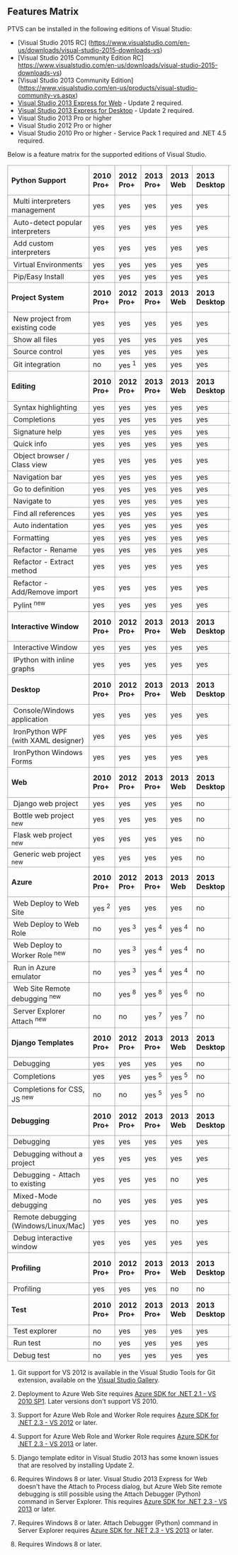 Features Matrix
---------------

PTVS can be installed in the following editions of Visual Studio:
* [Visual Studio 2015 RC] (https://www.visualstudio.com/en-us/downloads/visual-studio-2015-downloads-vs)
* [Visual Studio 2015 Community Edition RC] https://www.visualstudio.com/en-us/downloads/visual-studio-2015-downloads-vs)
* [Visual Studio 2013 Community Edition] (https://www.visualstudio.com/en-us/products/visual-studio-community-vs.aspx)
* [Visual Studio 2013 Express for Web](http://www.microsoft.com/en-us/download/details.aspx?id=40747) - Update 2 required.
* [Visual Studio 2013 Express for Desktop](http://www.microsoft.com/en-us/download/details.aspx?id=40787) - Update 2 required.
* Visual Studio 2013 Pro or higher
* Visual Studio 2012 Pro or higher
* Visual Studio 2010 Pro or higher - Service Pack 1 required and .NET 4.5 required.

Below is a feature matrix for the supported editions of Visual Studio.

<table style="border-spacing:0; border-collapse:collapse">
<tbody>
<tr>
<td style="padding:0.2em 0.5em; border:1px solid #a0a0a0"><strong>Python Support</strong></td>
<td style="padding:0.2em 0.5em; border:1px solid #a0a0a0"><strong>2010 Pro&#43;</strong></td>
<td style="padding:0.2em 0.5em; border:1px solid #a0a0a0"><strong>2012 Pro&#43;</strong></td>
<td style="padding:0.2em 0.5em; border:1px solid #a0a0a0"><strong>2013 Pro&#43;</strong></td>
<td style="padding:0.2em 0.5em; border:1px solid #a0a0a0"><strong>2013 Web</strong></td>
<td style="padding:0.2em 0.5em; border:1px solid #a0a0a0"><strong>2013 Desktop</strong></td>
<td style="padding:0.2em 0.5em; border:1px solid #a0a0a0"><strong>2013 Community</strong></td>
<td style="padding:0.2em 0.5em; border:1px solid #a0a0a0"><strong>2015 Community RC</strong></td>
</tr>
<tr>
<td style="padding:0.2em 0.5em; border:1px solid #a0a0a0">&nbsp;Multi interpreters management</td>
<td style="padding:0.2em 0.5em; border:1px solid #a0a0a0">yes</td>
<td style="padding:0.2em 0.5em; border:1px solid #a0a0a0">yes</td>
<td style="padding:0.2em 0.5em; border:1px solid #a0a0a0">yes</td>
<td style="padding:0.2em 0.5em; border:1px solid #a0a0a0">yes</td>
<td style="padding:0.2em 0.5em; border:1px solid #a0a0a0">yes</td>
<td style="padding:0.2em 0.5em; border:1px solid #a0a0a0">yes</td>
<td style="padding:0.2em 0.5em; border:1px solid #a0a0a0">yes</td>
</tr>
<tr>
<td style="padding:0.2em 0.5em; border:1px solid #a0a0a0">&nbsp;Auto-detect popular interpreters</td>
<td style="padding:0.2em 0.5em; border:1px solid #a0a0a0">yes</td>
<td style="padding:0.2em 0.5em; border:1px solid #a0a0a0">yes</td>
<td style="padding:0.2em 0.5em; border:1px solid #a0a0a0">yes</td>
<td style="padding:0.2em 0.5em; border:1px solid #a0a0a0">yes</td>
<td style="padding:0.2em 0.5em; border:1px solid #a0a0a0">yes</td>
<td style="padding:0.2em 0.5em; border:1px solid #a0a0a0">yes</td>
<td style="padding:0.2em 0.5em; border:1px solid #a0a0a0">yes</td>
</tr>
<tr>
<td style="padding:0.2em 0.5em; border:1px solid #a0a0a0">&nbsp;Add custom interpreters</td>
<td style="padding:0.2em 0.5em; border:1px solid #a0a0a0">yes</td>
<td style="padding:0.2em 0.5em; border:1px solid #a0a0a0">yes</td>
<td style="padding:0.2em 0.5em; border:1px solid #a0a0a0">yes</td>
<td style="padding:0.2em 0.5em; border:1px solid #a0a0a0">yes</td>
<td style="padding:0.2em 0.5em; border:1px solid #a0a0a0">yes</td>
<td style="padding:0.2em 0.5em; border:1px solid #a0a0a0">yes</td>
<td style="padding:0.2em 0.5em; border:1px solid #a0a0a0">yes</td>
</tr>
<tr>
<td style="padding:0.2em 0.5em; border:1px solid #a0a0a0">&nbsp;Virtual Environments</td>
<td style="padding:0.2em 0.5em; border:1px solid #a0a0a0">yes</td>
<td style="padding:0.2em 0.5em; border:1px solid #a0a0a0">yes</td>
<td style="padding:0.2em 0.5em; border:1px solid #a0a0a0">yes</td>
<td style="padding:0.2em 0.5em; border:1px solid #a0a0a0">yes</td>
<td style="padding:0.2em 0.5em; border:1px solid #a0a0a0">yes</td>
<td style="padding:0.2em 0.5em; border:1px solid #a0a0a0">yes</td>
<td style="padding:0.2em 0.5em; border:1px solid #a0a0a0">yes</td>
</tr>
<tr>
<td style="padding:0.2em 0.5em; border:1px solid #a0a0a0">&nbsp;Pip/Easy Install</td>
<td style="padding:0.2em 0.5em; border:1px solid #a0a0a0">yes</td>
<td style="padding:0.2em 0.5em; border:1px solid #a0a0a0">yes</td>
<td style="padding:0.2em 0.5em; border:1px solid #a0a0a0">yes</td>
<td style="padding:0.2em 0.5em; border:1px solid #a0a0a0">yes</td>
<td style="padding:0.2em 0.5em; border:1px solid #a0a0a0">yes</td>
<td style="padding:0.2em 0.5em; border:1px solid #a0a0a0">yes</td>
<td style="padding:0.2em 0.5em; border:1px solid #a0a0a0">yes</td>
</tr>
<tr>
<td style="padding:0.2em 0.5em; border:1px solid #a0a0a0"><strong>Project System</strong></td>
<td style="padding:0.2em 0.5em; border:1px solid #a0a0a0"><strong>2010 Pro&#43;</strong></td>
<td style="padding:0.2em 0.5em; border:1px solid #a0a0a0"><strong>2012 Pro&#43;</strong></td>
<td style="padding:0.2em 0.5em; border:1px solid #a0a0a0"><strong>2013 Pro&#43;</strong></td>
<td style="padding:0.2em 0.5em; border:1px solid #a0a0a0"><strong>2013 Web</strong></td>
<td style="padding:0.2em 0.5em; border:1px solid #a0a0a0"><strong>2013 Desktop</strong></td>
<td style="padding:0.2em 0.5em; border:1px solid #a0a0a0"><strong>2013 Community</strong></td>
<td style="padding:0.2em 0.5em; border:1px solid #a0a0a0"><strong>2015 Community RC</strong></td>
</tr>
<tr>
<td style="padding:0.2em 0.5em; border:1px solid #a0a0a0">&nbsp;New project from existing code</td>
<td style="padding:0.2em 0.5em; border:1px solid #a0a0a0">yes</td>
<td style="padding:0.2em 0.5em; border:1px solid #a0a0a0">yes</td>
<td style="padding:0.2em 0.5em; border:1px solid #a0a0a0">yes</td>
<td style="padding:0.2em 0.5em; border:1px solid #a0a0a0">yes</td>
<td style="padding:0.2em 0.5em; border:1px solid #a0a0a0">yes</td>
<td style="padding:0.2em 0.5em; border:1px solid #a0a0a0">yes</td>
<td style="padding:0.2em 0.5em; border:1px solid #a0a0a0">yes</td>
</tr>
<tr>
<td style="padding:0.2em 0.5em; border:1px solid #a0a0a0">&nbsp;Show all files</td>
<td style="padding:0.2em 0.5em; border:1px solid #a0a0a0">yes</td>
<td style="padding:0.2em 0.5em; border:1px solid #a0a0a0">yes</td>
<td style="padding:0.2em 0.5em; border:1px solid #a0a0a0">yes</td>
<td style="padding:0.2em 0.5em; border:1px solid #a0a0a0">yes</td>
<td style="padding:0.2em 0.5em; border:1px solid #a0a0a0">yes</td>
<td style="padding:0.2em 0.5em; border:1px solid #a0a0a0">yes</td>
<td style="padding:0.2em 0.5em; border:1px solid #a0a0a0">yes</td>
</tr>
<tr>
<td style="padding:0.2em 0.5em; border:1px solid #a0a0a0">&nbsp;Source control</td>
<td style="padding:0.2em 0.5em; border:1px solid #a0a0a0">yes</td>
<td style="padding:0.2em 0.5em; border:1px solid #a0a0a0">yes</td>
<td style="padding:0.2em 0.5em; border:1px solid #a0a0a0">yes</td>
<td style="padding:0.2em 0.5em; border:1px solid #a0a0a0">yes</td>
<td style="padding:0.2em 0.5em; border:1px solid #a0a0a0">yes</td>
<td style="padding:0.2em 0.5em; border:1px solid #a0a0a0">yes</td>
<td style="padding:0.2em 0.5em; border:1px solid #a0a0a0">yes</td>
</tr>
<tr>
<td style="padding:0.2em 0.5em; border:1px solid #a0a0a0">&nbsp;Git integration</td>
<td style="padding:0.2em 0.5em; border:1px solid #a0a0a0">no</td>
<td style="padding:0.2em 0.5em; border:1px solid #a0a0a0">yes <sup>1</sup></td>
<td style="padding:0.2em 0.5em; border:1px solid #a0a0a0">yes</td>
<td style="padding:0.2em 0.5em; border:1px solid #a0a0a0">yes</td>
<td style="padding:0.2em 0.5em; border:1px solid #a0a0a0">yes</td>
<td style="padding:0.2em 0.5em; border:1px solid #a0a0a0">yes</td>
<td style="padding:0.2em 0.5em; border:1px solid #a0a0a0">yes</td>
</tr>
<tr>
<td style="padding:0.2em 0.5em; border:1px solid #a0a0a0"><strong>Editing</strong></td>
<td style="padding:0.2em 0.5em; border:1px solid #a0a0a0"><strong>2010 Pro&#43;</strong></td>
<td style="padding:0.2em 0.5em; border:1px solid #a0a0a0"><strong>2012 Pro&#43;</strong></td>
<td style="padding:0.2em 0.5em; border:1px solid #a0a0a0"><strong>2013 Pro&#43;</strong></td>
<td style="padding:0.2em 0.5em; border:1px solid #a0a0a0"><strong>2013 Web</strong></td>
<td style="padding:0.2em 0.5em; border:1px solid #a0a0a0"><strong>2013 Desktop</strong></td>
<td style="padding:0.2em 0.5em; border:1px solid #a0a0a0"><strong>2013 Community</strong></td>
<td style="padding:0.2em 0.5em; border:1px solid #a0a0a0"><strong>2015 Community RC</strong></td>
</tr>
<tr>
<td style="padding:0.2em 0.5em; border:1px solid #a0a0a0">&nbsp;Syntax highlighting</td>
<td style="padding:0.2em 0.5em; border:1px solid #a0a0a0">yes</td>
<td style="padding:0.2em 0.5em; border:1px solid #a0a0a0">yes</td>
<td style="padding:0.2em 0.5em; border:1px solid #a0a0a0">yes</td>
<td style="padding:0.2em 0.5em; border:1px solid #a0a0a0">yes</td>
<td style="padding:0.2em 0.5em; border:1px solid #a0a0a0">yes</td>
<td style="padding:0.2em 0.5em; border:1px solid #a0a0a0">yes</td>
<td style="padding:0.2em 0.5em; border:1px solid #a0a0a0">yes</td>
</tr>
<tr>
<td style="padding:0.2em 0.5em; border:1px solid #a0a0a0">&nbsp;Completions</td>
<td style="padding:0.2em 0.5em; border:1px solid #a0a0a0">yes</td>
<td style="padding:0.2em 0.5em; border:1px solid #a0a0a0">yes</td>
<td style="padding:0.2em 0.5em; border:1px solid #a0a0a0">yes</td>
<td style="padding:0.2em 0.5em; border:1px solid #a0a0a0">yes</td>
<td style="padding:0.2em 0.5em; border:1px solid #a0a0a0">yes</td>
<td style="padding:0.2em 0.5em; border:1px solid #a0a0a0">yes</td>
<td style="padding:0.2em 0.5em; border:1px solid #a0a0a0">yes</td>
</tr>
<tr>
<td style="padding:0.2em 0.5em; border:1px solid #a0a0a0">&nbsp;Signature help</td>
<td style="padding:0.2em 0.5em; border:1px solid #a0a0a0">yes</td>
<td style="padding:0.2em 0.5em; border:1px solid #a0a0a0">yes</td>
<td style="padding:0.2em 0.5em; border:1px solid #a0a0a0">yes</td>
<td style="padding:0.2em 0.5em; border:1px solid #a0a0a0">yes</td>
<td style="padding:0.2em 0.5em; border:1px solid #a0a0a0">yes</td>
<td style="padding:0.2em 0.5em; border:1px solid #a0a0a0">yes</td>
<td style="padding:0.2em 0.5em; border:1px solid #a0a0a0">yes</td>
</tr>
<tr>
<td style="padding:0.2em 0.5em; border:1px solid #a0a0a0">&nbsp;Quick info</td>
<td style="padding:0.2em 0.5em; border:1px solid #a0a0a0">yes</td>
<td style="padding:0.2em 0.5em; border:1px solid #a0a0a0">yes</td>
<td style="padding:0.2em 0.5em; border:1px solid #a0a0a0">yes</td>
<td style="padding:0.2em 0.5em; border:1px solid #a0a0a0">yes</td>
<td style="padding:0.2em 0.5em; border:1px solid #a0a0a0">yes</td>
<td style="padding:0.2em 0.5em; border:1px solid #a0a0a0">yes</td>
<td style="padding:0.2em 0.5em; border:1px solid #a0a0a0">yes</td>
</tr>
<tr>
<td style="padding:0.2em 0.5em; border:1px solid #a0a0a0">&nbsp;Object browser / Class view</td>
<td style="padding:0.2em 0.5em; border:1px solid #a0a0a0">yes</td>
<td style="padding:0.2em 0.5em; border:1px solid #a0a0a0">yes</td>
<td style="padding:0.2em 0.5em; border:1px solid #a0a0a0">yes</td>
<td style="padding:0.2em 0.5em; border:1px solid #a0a0a0">yes</td>
<td style="padding:0.2em 0.5em; border:1px solid #a0a0a0">yes</td>
<td style="padding:0.2em 0.5em; border:1px solid #a0a0a0">yes</td>
<td style="padding:0.2em 0.5em; border:1px solid #a0a0a0">yes</td>
</tr>
<tr>
<td style="padding:0.2em 0.5em; border:1px solid #a0a0a0">&nbsp;Navigation bar</td>
<td style="padding:0.2em 0.5em; border:1px solid #a0a0a0">yes</td>
<td style="padding:0.2em 0.5em; border:1px solid #a0a0a0">yes</td>
<td style="padding:0.2em 0.5em; border:1px solid #a0a0a0">yes</td>
<td style="padding:0.2em 0.5em; border:1px solid #a0a0a0">yes</td>
<td style="padding:0.2em 0.5em; border:1px solid #a0a0a0">yes</td>
<td style="padding:0.2em 0.5em; border:1px solid #a0a0a0">yes</td>
<td style="padding:0.2em 0.5em; border:1px solid #a0a0a0">yes</td>
</tr>
<tr>
<td style="padding:0.2em 0.5em; border:1px solid #a0a0a0">&nbsp;Go to definition</td>
<td style="padding:0.2em 0.5em; border:1px solid #a0a0a0">yes</td>
<td style="padding:0.2em 0.5em; border:1px solid #a0a0a0">yes</td>
<td style="padding:0.2em 0.5em; border:1px solid #a0a0a0">yes</td>
<td style="padding:0.2em 0.5em; border:1px solid #a0a0a0">yes</td>
<td style="padding:0.2em 0.5em; border:1px solid #a0a0a0">yes</td>
<td style="padding:0.2em 0.5em; border:1px solid #a0a0a0">yes</td>
<td style="padding:0.2em 0.5em; border:1px solid #a0a0a0">yes</td>
</tr>
<tr>
<td style="padding:0.2em 0.5em; border:1px solid #a0a0a0">&nbsp;Navigate to</td>
<td style="padding:0.2em 0.5em; border:1px solid #a0a0a0">yes</td>
<td style="padding:0.2em 0.5em; border:1px solid #a0a0a0">yes</td>
<td style="padding:0.2em 0.5em; border:1px solid #a0a0a0">yes</td>
<td style="padding:0.2em 0.5em; border:1px solid #a0a0a0">yes</td>
<td style="padding:0.2em 0.5em; border:1px solid #a0a0a0">yes</td>
<td style="padding:0.2em 0.5em; border:1px solid #a0a0a0">yes</td>
<td style="padding:0.2em 0.5em; border:1px solid #a0a0a0">yes</td>
</tr>
<tr>
<td style="padding:0.2em 0.5em; border:1px solid #a0a0a0">&nbsp;Find all references</td>
<td style="padding:0.2em 0.5em; border:1px solid #a0a0a0">yes</td>
<td style="padding:0.2em 0.5em; border:1px solid #a0a0a0">yes</td>
<td style="padding:0.2em 0.5em; border:1px solid #a0a0a0">yes</td>
<td style="padding:0.2em 0.5em; border:1px solid #a0a0a0">yes</td>
<td style="padding:0.2em 0.5em; border:1px solid #a0a0a0">yes</td>
<td style="padding:0.2em 0.5em; border:1px solid #a0a0a0">yes</td>
<td style="padding:0.2em 0.5em; border:1px solid #a0a0a0">yes</td>
</tr>
<tr>
<td style="padding:0.2em 0.5em; border:1px solid #a0a0a0">&nbsp;Auto indentation</td>
<td style="padding:0.2em 0.5em; border:1px solid #a0a0a0">yes</td>
<td style="padding:0.2em 0.5em; border:1px solid #a0a0a0">yes</td>
<td style="padding:0.2em 0.5em; border:1px solid #a0a0a0">yes</td>
<td style="padding:0.2em 0.5em; border:1px solid #a0a0a0">yes</td>
<td style="padding:0.2em 0.5em; border:1px solid #a0a0a0">yes</td>
<td style="padding:0.2em 0.5em; border:1px solid #a0a0a0">yes</td>
<td style="padding:0.2em 0.5em; border:1px solid #a0a0a0">yes</td>
</tr>
<tr>
<td style="padding:0.2em 0.5em; border:1px solid #a0a0a0">&nbsp;Formatting</td>
<td style="padding:0.2em 0.5em; border:1px solid #a0a0a0">yes</td>
<td style="padding:0.2em 0.5em; border:1px solid #a0a0a0">yes</td>
<td style="padding:0.2em 0.5em; border:1px solid #a0a0a0">yes</td>
<td style="padding:0.2em 0.5em; border:1px solid #a0a0a0">yes</td>
<td style="padding:0.2em 0.5em; border:1px solid #a0a0a0">yes</td>
<td style="padding:0.2em 0.5em; border:1px solid #a0a0a0">yes</td>
<td style="padding:0.2em 0.5em; border:1px solid #a0a0a0">yes</td>
</tr>
<tr>
<td style="padding:0.2em 0.5em; border:1px solid #a0a0a0">&nbsp;Refactor - Rename</td>
<td style="padding:0.2em 0.5em; border:1px solid #a0a0a0">yes</td>
<td style="padding:0.2em 0.5em; border:1px solid #a0a0a0">yes</td>
<td style="padding:0.2em 0.5em; border:1px solid #a0a0a0">yes</td>
<td style="padding:0.2em 0.5em; border:1px solid #a0a0a0">yes</td>
<td style="padding:0.2em 0.5em; border:1px solid #a0a0a0">yes</td>
<td style="padding:0.2em 0.5em; border:1px solid #a0a0a0">yes</td>
<td style="padding:0.2em 0.5em; border:1px solid #a0a0a0">yes</td>
</tr>
<tr>
<td style="padding:0.2em 0.5em; border:1px solid #a0a0a0">&nbsp;Refactor - Extract method</td>
<td style="padding:0.2em 0.5em; border:1px solid #a0a0a0">yes</td>
<td style="padding:0.2em 0.5em; border:1px solid #a0a0a0">yes</td>
<td style="padding:0.2em 0.5em; border:1px solid #a0a0a0">yes</td>
<td style="padding:0.2em 0.5em; border:1px solid #a0a0a0">yes</td>
<td style="padding:0.2em 0.5em; border:1px solid #a0a0a0">yes</td>
<td style="padding:0.2em 0.5em; border:1px solid #a0a0a0">yes</td>
<td style="padding:0.2em 0.5em; border:1px solid #a0a0a0">yes</td>
</tr>
<tr>
<td style="padding:0.2em 0.5em; border:1px solid #a0a0a0">&nbsp;Refactor - Add/Remove import</td>
<td style="padding:0.2em 0.5em; border:1px solid #a0a0a0">yes</td>
<td style="padding:0.2em 0.5em; border:1px solid #a0a0a0">yes</td>
<td style="padding:0.2em 0.5em; border:1px solid #a0a0a0">yes</td>
<td style="padding:0.2em 0.5em; border:1px solid #a0a0a0">yes</td>
<td style="padding:0.2em 0.5em; border:1px solid #a0a0a0">yes</td>
<td style="padding:0.2em 0.5em; border:1px solid #a0a0a0">yes</td>
<td style="padding:0.2em 0.5em; border:1px solid #a0a0a0">yes</td>
</tr>
<tr>
<td style="padding:0.2em 0.5em; border:1px solid #a0a0a0">&nbsp;Pylint <sup>new</sup></td>
<td style="padding:0.2em 0.5em; border:1px solid #a0a0a0">yes</td>
<td style="padding:0.2em 0.5em; border:1px solid #a0a0a0">yes</td>
<td style="padding:0.2em 0.5em; border:1px solid #a0a0a0">yes</td>
<td style="padding:0.2em 0.5em; border:1px solid #a0a0a0">yes</td>
<td style="padding:0.2em 0.5em; border:1px solid #a0a0a0">yes</td>
<td style="padding:0.2em 0.5em; border:1px solid #a0a0a0">yes</td>
<td style="padding:0.2em 0.5em; border:1px solid #a0a0a0">yes</td>
</tr>
<tr>
<td style="padding:0.2em 0.5em; border:1px solid #a0a0a0"><strong>Interactive Window</strong></td>
<td style="padding:0.2em 0.5em; border:1px solid #a0a0a0"><strong>2010 Pro&#43;</strong></td>
<td style="padding:0.2em 0.5em; border:1px solid #a0a0a0"><strong>2012 Pro&#43;</strong></td>
<td style="padding:0.2em 0.5em; border:1px solid #a0a0a0"><strong>2013 Pro&#43;</strong></td>
<td style="padding:0.2em 0.5em; border:1px solid #a0a0a0"><strong>2013 Web</strong></td>
<td style="padding:0.2em 0.5em; border:1px solid #a0a0a0"><strong>2013 Desktop</strong></td>
<td style="padding:0.2em 0.5em; border:1px solid #a0a0a0"><strong>2013 Community</strong></td>
<td style="padding:0.2em 0.5em; border:1px solid #a0a0a0"><strong>2015 Community RC</strong></td>
</tr>
<tr>
<td style="padding:0.2em 0.5em; border:1px solid #a0a0a0">&nbsp;Interactive Window</td>
<td style="padding:0.2em 0.5em; border:1px solid #a0a0a0">yes</td>
<td style="padding:0.2em 0.5em; border:1px solid #a0a0a0">yes</td>
<td style="padding:0.2em 0.5em; border:1px solid #a0a0a0">yes</td>
<td style="padding:0.2em 0.5em; border:1px solid #a0a0a0">yes</td>
<td style="padding:0.2em 0.5em; border:1px solid #a0a0a0">yes</td>
<td style="padding:0.2em 0.5em; border:1px solid #a0a0a0">yes</td>
<td style="padding:0.2em 0.5em; border:1px solid #a0a0a0">yes</td>
</tr>
<tr>
<td style="padding:0.2em 0.5em; border:1px solid #a0a0a0">&nbsp;IPython with inline graphs</td>
<td style="padding:0.2em 0.5em; border:1px solid #a0a0a0">yes</td>
<td style="padding:0.2em 0.5em; border:1px solid #a0a0a0">yes</td>
<td style="padding:0.2em 0.5em; border:1px solid #a0a0a0">yes</td>
<td style="padding:0.2em 0.5em; border:1px solid #a0a0a0">yes</td>
<td style="padding:0.2em 0.5em; border:1px solid #a0a0a0">yes</td>
<td style="padding:0.2em 0.5em; border:1px solid #a0a0a0">yes</td>
<td style="padding:0.2em 0.5em; border:1px solid #a0a0a0">yes</td>
</tr>
<tr>
<td style="padding:0.2em 0.5em; border:1px solid #a0a0a0"><strong>Desktop</strong></td>
<td style="padding:0.2em 0.5em; border:1px solid #a0a0a0"><strong>2010 Pro&#43;</strong></td>
<td style="padding:0.2em 0.5em; border:1px solid #a0a0a0"><strong>2012 Pro&#43;</strong></td>
<td style="padding:0.2em 0.5em; border:1px solid #a0a0a0"><strong>2013 Pro&#43;</strong></td>
<td style="padding:0.2em 0.5em; border:1px solid #a0a0a0"><strong>2013 Web</strong></td>
<td style="padding:0.2em 0.5em; border:1px solid #a0a0a0"><strong>2013 Desktop</strong></td>
<td style="padding:0.2em 0.5em; border:1px solid #a0a0a0"><strong>2013 Community</strong></td>
<td style="padding:0.2em 0.5em; border:1px solid #a0a0a0"><strong>2015 Community RC</strong></td>
</tr>
<tr>
<td style="padding:0.2em 0.5em; border:1px solid #a0a0a0">&nbsp;Console/Windows application</td>
<td style="padding:0.2em 0.5em; border:1px solid #a0a0a0">yes</td>
<td style="padding:0.2em 0.5em; border:1px solid #a0a0a0">yes</td>
<td style="padding:0.2em 0.5em; border:1px solid #a0a0a0">yes</td>
<td style="padding:0.2em 0.5em; border:1px solid #a0a0a0">yes</td>
<td style="padding:0.2em 0.5em; border:1px solid #a0a0a0">yes</td>
<td style="padding:0.2em 0.5em; border:1px solid #a0a0a0">yes</td>
<td style="padding:0.2em 0.5em; border:1px solid #a0a0a0">yes</td>
</tr>
<tr>
<td style="padding:0.2em 0.5em; border:1px solid #a0a0a0">&nbsp;IronPython WPF (with XAML designer)</td>
<td style="padding:0.2em 0.5em; border:1px solid #a0a0a0">yes</td>
<td style="padding:0.2em 0.5em; border:1px solid #a0a0a0">yes</td>
<td style="padding:0.2em 0.5em; border:1px solid #a0a0a0">yes</td>
<td style="padding:0.2em 0.5em; border:1px solid #a0a0a0">yes</td>
<td style="padding:0.2em 0.5em; border:1px solid #a0a0a0">yes</td>
<td style="padding:0.2em 0.5em; border:1px solid #a0a0a0">yes</td>
<td style="padding:0.2em 0.5em; border:1px solid #a0a0a0">yes</td>
</tr>
<tr>
<td style="padding:0.2em 0.5em; border:1px solid #a0a0a0">&nbsp;IronPython Windows Forms</td>
<td style="padding:0.2em 0.5em; border:1px solid #a0a0a0">yes</td>
<td style="padding:0.2em 0.5em; border:1px solid #a0a0a0">yes</td>
<td style="padding:0.2em 0.5em; border:1px solid #a0a0a0">yes</td>
<td style="padding:0.2em 0.5em; border:1px solid #a0a0a0">yes</td>
<td style="padding:0.2em 0.5em; border:1px solid #a0a0a0">yes</td>
<td style="padding:0.2em 0.5em; border:1px solid #a0a0a0">yes</td>
<td style="padding:0.2em 0.5em; border:1px solid #a0a0a0">yes</td>
</tr>
<tr>
<td style="padding:0.2em 0.5em; border:1px solid #a0a0a0"><strong>Web</strong></td>
<td style="padding:0.2em 0.5em; border:1px solid #a0a0a0"><strong>2010 Pro&#43;</strong></td>
<td style="padding:0.2em 0.5em; border:1px solid #a0a0a0"><strong>2012 Pro&#43;</strong></td>
<td style="padding:0.2em 0.5em; border:1px solid #a0a0a0"><strong>2013 Pro&#43;</strong></td>
<td style="padding:0.2em 0.5em; border:1px solid #a0a0a0"><strong>2013 Web</strong></td>
<td style="padding:0.2em 0.5em; border:1px solid #a0a0a0"><strong>2013 Desktop</strong></td>
<td style="padding:0.2em 0.5em; border:1px solid #a0a0a0"><strong>2013 Community</strong></td>
<td style="padding:0.2em 0.5em; border:1px solid #a0a0a0"><strong>2015 Community RC</strong></td>
</tr>
<tr>
<td style="padding:0.2em 0.5em; border:1px solid #a0a0a0">&nbsp;Django web project</td>
<td style="padding:0.2em 0.5em; border:1px solid #a0a0a0">yes</td>
<td style="padding:0.2em 0.5em; border:1px solid #a0a0a0">yes</td>
<td style="padding:0.2em 0.5em; border:1px solid #a0a0a0">yes</td>
<td style="padding:0.2em 0.5em; border:1px solid #a0a0a0">yes</td>
<td style="padding:0.2em 0.5em; border:1px solid #a0a0a0">no</td>
<td style="padding:0.2em 0.5em; border:1px solid #a0a0a0">yes</td>
<td style="padding:0.2em 0.5em; border:1px solid #a0a0a0">yes</td>
</tr>
<tr>
<td style="padding:0.2em 0.5em; border:1px solid #a0a0a0">&nbsp;Bottle web project
<sup>new</sup></td>
<td style="padding:0.2em 0.5em; border:1px solid #a0a0a0">yes</td>
<td style="padding:0.2em 0.5em; border:1px solid #a0a0a0">yes</td>
<td style="padding:0.2em 0.5em; border:1px solid #a0a0a0">yes</td>
<td style="padding:0.2em 0.5em; border:1px solid #a0a0a0">yes</td>
<td style="padding:0.2em 0.5em; border:1px solid #a0a0a0">no</td>
<td style="padding:0.2em 0.5em; border:1px solid #a0a0a0">yes</td>
<td style="padding:0.2em 0.5em; border:1px solid #a0a0a0">yes</td>
</tr>
<tr>
<td style="padding:0.2em 0.5em; border:1px solid #a0a0a0">&nbsp;Flask web project
<sup>new</sup></td>
<td style="padding:0.2em 0.5em; border:1px solid #a0a0a0">yes</td>
<td style="padding:0.2em 0.5em; border:1px solid #a0a0a0">yes</td>
<td style="padding:0.2em 0.5em; border:1px solid #a0a0a0">yes</td>
<td style="padding:0.2em 0.5em; border:1px solid #a0a0a0">yes</td>
<td style="padding:0.2em 0.5em; border:1px solid #a0a0a0">no</td>
<td style="padding:0.2em 0.5em; border:1px solid #a0a0a0">yes</td>
<td style="padding:0.2em 0.5em; border:1px solid #a0a0a0">yes</td>
</tr>
<tr>
<td style="padding:0.2em 0.5em; border:1px solid #a0a0a0">&nbsp;Generic web project
<sup>new</sup></td>
<td style="padding:0.2em 0.5em; border:1px solid #a0a0a0">yes</td>
<td style="padding:0.2em 0.5em; border:1px solid #a0a0a0">yes</td>
<td style="padding:0.2em 0.5em; border:1px solid #a0a0a0">yes</td>
<td style="padding:0.2em 0.5em; border:1px solid #a0a0a0">yes</td>
<td style="padding:0.2em 0.5em; border:1px solid #a0a0a0">no</td>
<td style="padding:0.2em 0.5em; border:1px solid #a0a0a0">yes</td>
<td style="padding:0.2em 0.5em; border:1px solid #a0a0a0">yes</td>
</tr>
<tr>
<td style="padding:0.2em 0.5em; border:1px solid #a0a0a0"><strong>Azure</strong></td>
<td style="padding:0.2em 0.5em; border:1px solid #a0a0a0"><strong>2010 Pro&#43;</strong></td>
<td style="padding:0.2em 0.5em; border:1px solid #a0a0a0"><strong>2012 Pro&#43;</strong></td>
<td style="padding:0.2em 0.5em; border:1px solid #a0a0a0"><strong>2013 Pro&#43;</strong></td>
<td style="padding:0.2em 0.5em; border:1px solid #a0a0a0"><strong>2013 Web</strong></td>
<td style="padding:0.2em 0.5em; border:1px solid #a0a0a0"><strong>2013 Desktop</strong></td>
<td style="padding:0.2em 0.5em; border:1px solid #a0a0a0"><strong>2013 Community</strong></td>
<td style="padding:0.2em 0.5em; border:1px solid #a0a0a0"><strong>2015 Community RC</strong></td>
</tr>
<tr>
<td style="padding:0.2em 0.5em; border:1px solid #a0a0a0">&nbsp;Web Deploy to Web Site</td>
<td style="padding:0.2em 0.5em; border:1px solid #a0a0a0">yes <sup>2</sup></td>
<td style="padding:0.2em 0.5em; border:1px solid #a0a0a0">yes</td>
<td style="padding:0.2em 0.5em; border:1px solid #a0a0a0">yes</td>
<td style="padding:0.2em 0.5em; border:1px solid #a0a0a0">yes</td>
<td style="padding:0.2em 0.5em; border:1px solid #a0a0a0">no</td>
<td style="padding:0.2em 0.5em; border:1px solid #a0a0a0">yes</td>
<td style="padding:0.2em 0.5em; border:1px solid #a0a0a0">yes</td>
</tr>
<tr>
<td style="padding:0.2em 0.5em; border:1px solid #a0a0a0">&nbsp;Web Deploy to Web Role</td>
<td style="padding:0.2em 0.5em; border:1px solid #a0a0a0">no</td>
<td style="padding:0.2em 0.5em; border:1px solid #a0a0a0">yes <sup>3</sup></td>
<td style="padding:0.2em 0.5em; border:1px solid #a0a0a0">yes <sup>4</sup></td>
<td style="padding:0.2em 0.5em; border:1px solid #a0a0a0">yes <sup>4</sup></td>
<td style="padding:0.2em 0.5em; border:1px solid #a0a0a0">no</td>
<td style="padding:0.2em 0.5em; border:1px solid #a0a0a0">yes</td>
<td style="padding:0.2em 0.5em; border:1px solid #a0a0a0">yes</td>
</tr>
<tr>
<td style="padding:0.2em 0.5em; border:1px solid #a0a0a0">&nbsp;Web Deploy to Worker Role
<sup>new</sup></td>
<td style="padding:0.2em 0.5em; border:1px solid #a0a0a0">no</td>
<td style="padding:0.2em 0.5em; border:1px solid #a0a0a0">yes <sup>3</sup></td>
<td style="padding:0.2em 0.5em; border:1px solid #a0a0a0">yes <sup>4</sup></td>
<td style="padding:0.2em 0.5em; border:1px solid #a0a0a0">yes <sup>4</sup></td>
<td style="padding:0.2em 0.5em; border:1px solid #a0a0a0">no</td>
<td style="padding:0.2em 0.5em; border:1px solid #a0a0a0">?</td>
<td style="padding:0.2em 0.5em; border:1px solid #a0a0a0">?</td>
</tr>
<tr>
<td style="padding:0.2em 0.5em; border:1px solid #a0a0a0">&nbsp;Run in Azure emulator</td>
<td style="padding:0.2em 0.5em; border:1px solid #a0a0a0">no</td>
<td style="padding:0.2em 0.5em; border:1px solid #a0a0a0">yes <sup>3</sup></td>
<td style="padding:0.2em 0.5em; border:1px solid #a0a0a0">yes <sup>4</sup></td>
<td style="padding:0.2em 0.5em; border:1px solid #a0a0a0">yes <sup>4</sup></td>
<td style="padding:0.2em 0.5em; border:1px solid #a0a0a0">no</td>
<td style="padding:0.2em 0.5em; border:1px solid #a0a0a0">?</td>
<td style="padding:0.2em 0.5em; border:1px solid #a0a0a0">?</td>
</tr>
<tr>
<td style="padding:0.2em 0.5em; border:1px solid #a0a0a0">&nbsp;Web Site Remote debugging
<sup>new</sup></td>
<td style="padding:0.2em 0.5em; border:1px solid #a0a0a0">no</td>
<td style="padding:0.2em 0.5em; border:1px solid #a0a0a0">yes <sup>8</sup></td>
<td style="padding:0.2em 0.5em; border:1px solid #a0a0a0">yes <sup>8</sup></td>
<td style="padding:0.2em 0.5em; border:1px solid #a0a0a0">yes <sup>6</sup></td>
<td style="padding:0.2em 0.5em; border:1px solid #a0a0a0">no</td>
<td style="padding:0.2em 0.5em; border:1px solid #a0a0a0">?</td>
<td style="padding:0.2em 0.5em; border:1px solid #a0a0a0">?</td>
</tr>
<tr>
<td style="padding:0.2em 0.5em; border:1px solid #a0a0a0">&nbsp;Server Explorer Attach
<sup>new</sup></td>
<td style="padding:0.2em 0.5em; border:1px solid #a0a0a0">no</td>
<td style="padding:0.2em 0.5em; border:1px solid #a0a0a0">no</td>
<td style="padding:0.2em 0.5em; border:1px solid #a0a0a0">yes <sup>7</sup></td>
<td style="padding:0.2em 0.5em; border:1px solid #a0a0a0">yes <sup>7</sup></td>
<td style="padding:0.2em 0.5em; border:1px solid #a0a0a0">no</td>
<td style="padding:0.2em 0.5em; border:1px solid #a0a0a0">?</td>
<td style="padding:0.2em 0.5em; border:1px solid #a0a0a0">?</td>
</tr>
<tr>
<td style="padding:0.2em 0.5em; border:1px solid #a0a0a0"><strong>Django Templates</strong></td>
<td style="padding:0.2em 0.5em; border:1px solid #a0a0a0"><strong>2010 Pro&#43;</strong></td>
<td style="padding:0.2em 0.5em; border:1px solid #a0a0a0"><strong>2012 Pro&#43;</strong></td>
<td style="padding:0.2em 0.5em; border:1px solid #a0a0a0"><strong>2013 Pro&#43;</strong></td>
<td style="padding:0.2em 0.5em; border:1px solid #a0a0a0"><strong>2013 Web</strong></td>
<td style="padding:0.2em 0.5em; border:1px solid #a0a0a0"><strong>2013 Desktop</strong></td>
<td style="padding:0.2em 0.5em; border:1px solid #a0a0a0"><strong>2013 Community</strong></td>
<td style="padding:0.2em 0.5em; border:1px solid #a0a0a0"><strong>2015 Community RC</strong></td>
</tr>
<tr>
<td style="padding:0.2em 0.5em; border:1px solid #a0a0a0">&nbsp;Debugging</td>
<td style="padding:0.2em 0.5em; border:1px solid #a0a0a0">yes</td>
<td style="padding:0.2em 0.5em; border:1px solid #a0a0a0">yes</td>
<td style="padding:0.2em 0.5em; border:1px solid #a0a0a0">yes</td>
<td style="padding:0.2em 0.5em; border:1px solid #a0a0a0">yes</td>
<td style="padding:0.2em 0.5em; border:1px solid #a0a0a0">no</td>
<td style="padding:0.2em 0.5em; border:1px solid #a0a0a0">yes</td>
<td style="padding:0.2em 0.5em; border:1px solid #a0a0a0">yes</td>
</tr>
<tr>
<td style="padding:0.2em 0.5em; border:1px solid #a0a0a0">&nbsp;Completions</td>
<td style="padding:0.2em 0.5em; border:1px solid #a0a0a0">yes</td>
<td style="padding:0.2em 0.5em; border:1px solid #a0a0a0">yes</td>
<td style="padding:0.2em 0.5em; border:1px solid #a0a0a0">yes <sup>5</sup></td>
<td style="padding:0.2em 0.5em; border:1px solid #a0a0a0">yes <sup>5</sup></td>
<td style="padding:0.2em 0.5em; border:1px solid #a0a0a0">no</td>
<td style="padding:0.2em 0.5em; border:1px solid #a0a0a0">yes</td>
<td style="padding:0.2em 0.5em; border:1px solid #a0a0a0">yes</td>
</tr>
<tr>
<td style="padding:0.2em 0.5em; border:1px solid #a0a0a0">&nbsp;Completions for CSS, JS
<sup>new</sup></td>
<td style="padding:0.2em 0.5em; border:1px solid #a0a0a0">no</td>
<td style="padding:0.2em 0.5em; border:1px solid #a0a0a0">no</td>
<td style="padding:0.2em 0.5em; border:1px solid #a0a0a0">yes <sup>5</sup></td>
<td style="padding:0.2em 0.5em; border:1px solid #a0a0a0">yes <sup>5</sup></td>
<td style="padding:0.2em 0.5em; border:1px solid #a0a0a0">no</td>
<td style="padding:0.2em 0.5em; border:1px solid #a0a0a0">?</td>
<td style="padding:0.2em 0.5em; border:1px solid #a0a0a0">?</td>
</tr>
<tr>
<td style="padding:0.2em 0.5em; border:1px solid #a0a0a0"><strong>Debugging</strong></td>
<td style="padding:0.2em 0.5em; border:1px solid #a0a0a0"><strong>2010 Pro&#43;</strong></td>
<td style="padding:0.2em 0.5em; border:1px solid #a0a0a0"><strong>2012 Pro&#43;</strong></td>
<td style="padding:0.2em 0.5em; border:1px solid #a0a0a0"><strong>2013 Pro&#43;</strong></td>
<td style="padding:0.2em 0.5em; border:1px solid #a0a0a0"><strong>2013 Web</strong></td>
<td style="padding:0.2em 0.5em; border:1px solid #a0a0a0"><strong>2013 Desktop</strong></td>
<td style="padding:0.2em 0.5em; border:1px solid #a0a0a0"><strong>2013 Community</strong></td>
<td style="padding:0.2em 0.5em; border:1px solid #a0a0a0"><strong>2015 Community RC</strong></td>
</tr>
<tr>
<td style="padding:0.2em 0.5em; border:1px solid #a0a0a0">&nbsp;Debugging</td>
<td style="padding:0.2em 0.5em; border:1px solid #a0a0a0">yes</td>
<td style="padding:0.2em 0.5em; border:1px solid #a0a0a0">yes</td>
<td style="padding:0.2em 0.5em; border:1px solid #a0a0a0">yes</td>
<td style="padding:0.2em 0.5em; border:1px solid #a0a0a0">yes</td>
<td style="padding:0.2em 0.5em; border:1px solid #a0a0a0">yes</td>
<td style="padding:0.2em 0.5em; border:1px solid #a0a0a0">yes</td>
<td style="padding:0.2em 0.5em; border:1px solid #a0a0a0">yes</td>
</tr>
<tr>
<td style="padding:0.2em 0.5em; border:1px solid #a0a0a0">&nbsp;Debugging without a project</td>
<td style="padding:0.2em 0.5em; border:1px solid #a0a0a0">yes</td>
<td style="padding:0.2em 0.5em; border:1px solid #a0a0a0">yes</td>
<td style="padding:0.2em 0.5em; border:1px solid #a0a0a0">yes</td>
<td style="padding:0.2em 0.5em; border:1px solid #a0a0a0">yes</td>
<td style="padding:0.2em 0.5em; border:1px solid #a0a0a0">yes</td>
<td style="padding:0.2em 0.5em; border:1px solid #a0a0a0">yes</td>
<td style="padding:0.2em 0.5em; border:1px solid #a0a0a0">yes</td>
</tr>
<tr>
<td style="padding:0.2em 0.5em; border:1px solid #a0a0a0">&nbsp;Debugging - Attach to existing</td>
<td style="padding:0.2em 0.5em; border:1px solid #a0a0a0">yes</td>
<td style="padding:0.2em 0.5em; border:1px solid #a0a0a0">yes</td>
<td style="padding:0.2em 0.5em; border:1px solid #a0a0a0">yes</td>
<td style="padding:0.2em 0.5em; border:1px solid #a0a0a0">no</td>
<td style="padding:0.2em 0.5em; border:1px solid #a0a0a0">yes</td>
<td style="padding:0.2em 0.5em; border:1px solid #a0a0a0">yes</td>
<td style="padding:0.2em 0.5em; border:1px solid #a0a0a0">yes</td>
</tr>
<tr>
<td style="padding:0.2em 0.5em; border:1px solid #a0a0a0">&nbsp;Mixed-Mode debugging</td>
<td style="padding:0.2em 0.5em; border:1px solid #a0a0a0">no</td>
<td style="padding:0.2em 0.5em; border:1px solid #a0a0a0">yes</td>
<td style="padding:0.2em 0.5em; border:1px solid #a0a0a0">yes</td>
<td style="padding:0.2em 0.5em; border:1px solid #a0a0a0">yes</td>
<td style="padding:0.2em 0.5em; border:1px solid #a0a0a0">yes</td>
<td style="padding:0.2em 0.5em; border:1px solid #a0a0a0">yes</td>
<td style="padding:0.2em 0.5em; border:1px solid #a0a0a0">yes</td>
</tr>
<tr>
<td style="padding:0.2em 0.5em; border:1px solid #a0a0a0">&nbsp;Remote debugging (Windows/Linux/Mac)</td>
<td style="padding:0.2em 0.5em; border:1px solid #a0a0a0">yes</td>
<td style="padding:0.2em 0.5em; border:1px solid #a0a0a0">yes</td>
<td style="padding:0.2em 0.5em; border:1px solid #a0a0a0">yes</td>
<td style="padding:0.2em 0.5em; border:1px solid #a0a0a0">no</td>
<td style="padding:0.2em 0.5em; border:1px solid #a0a0a0">yes</td>
<td style="padding:0.2em 0.5em; border:1px solid #a0a0a0">yes</td>
<td style="padding:0.2em 0.5em; border:1px solid #a0a0a0">yes</td>
</tr>
<tr>
<td style="padding:0.2em 0.5em; border:1px solid #a0a0a0">&nbsp;Debug interactive window</td>
<td style="padding:0.2em 0.5em; border:1px solid #a0a0a0">yes</td>
<td style="padding:0.2em 0.5em; border:1px solid #a0a0a0">yes</td>
<td style="padding:0.2em 0.5em; border:1px solid #a0a0a0">yes</td>
<td style="padding:0.2em 0.5em; border:1px solid #a0a0a0">yes</td>
<td style="padding:0.2em 0.5em; border:1px solid #a0a0a0">yes</td>
<td style="padding:0.2em 0.5em; border:1px solid #a0a0a0">yes</td>
<td style="padding:0.2em 0.5em; border:1px solid #a0a0a0">yes</td>
</tr>
<tr>
<td style="padding:0.2em 0.5em; border:1px solid #a0a0a0"><strong>Profiling</strong></td>
<td style="padding:0.2em 0.5em; border:1px solid #a0a0a0"><strong>2010 Pro&#43;</strong></td>
<td style="padding:0.2em 0.5em; border:1px solid #a0a0a0"><strong>2012 Pro&#43;</strong></td>
<td style="padding:0.2em 0.5em; border:1px solid #a0a0a0"><strong>2013 Pro&#43;</strong></td>
<td style="padding:0.2em 0.5em; border:1px solid #a0a0a0"><strong>2013 Web</strong></td>
<td style="padding:0.2em 0.5em; border:1px solid #a0a0a0"><strong>2013 Desktop</strong></td>
<td style="padding:0.2em 0.5em; border:1px solid #a0a0a0"><strong>2013 Community</strong></td>
<td style="padding:0.2em 0.5em; border:1px solid #a0a0a0"><strong>2015 Community RC</strong></td>
</tr>
<tr>
<td style="padding:0.2em 0.5em; border:1px solid #a0a0a0">&nbsp;Profiling</td>
<td style="padding:0.2em 0.5em; border:1px solid #a0a0a0">yes</td>
<td style="padding:0.2em 0.5em; border:1px solid #a0a0a0">yes</td>
<td style="padding:0.2em 0.5em; border:1px solid #a0a0a0">yes</td>
<td style="padding:0.2em 0.5em; border:1px solid #a0a0a0">no</td>
<td style="padding:0.2em 0.5em; border:1px solid #a0a0a0">no</td>
<td style="padding:0.2em 0.5em; border:1px solid #a0a0a0">?</td>
<td style="padding:0.2em 0.5em; border:1px solid #a0a0a0">?</td>
</tr>
<tr>
<td style="padding:0.2em 0.5em; border:1px solid #a0a0a0"><strong>Test</strong></td>
<td style="padding:0.2em 0.5em; border:1px solid #a0a0a0"><strong>2010 Pro&#43;</strong></td>
<td style="padding:0.2em 0.5em; border:1px solid #a0a0a0"><strong>2012 Pro&#43;</strong></td>
<td style="padding:0.2em 0.5em; border:1px solid #a0a0a0"><strong>2013 Pro&#43;</strong></td>
<td style="padding:0.2em 0.5em; border:1px solid #a0a0a0"><strong>2013 Web</strong></td>
<td style="padding:0.2em 0.5em; border:1px solid #a0a0a0"><strong>2013 Desktop</strong></td>
<td style="padding:0.2em 0.5em; border:1px solid #a0a0a0"><strong>2013 Community</strong></td>
<td style="padding:0.2em 0.5em; border:1px solid #a0a0a0"><strong>2015 Community RC</strong></td>
</tr>
<tr>
<td style="padding:0.2em 0.5em; border:1px solid #a0a0a0">&nbsp;Test explorer</td>
<td style="padding:0.2em 0.5em; border:1px solid #a0a0a0">no</td>
<td style="padding:0.2em 0.5em; border:1px solid #a0a0a0">yes</td>
<td style="padding:0.2em 0.5em; border:1px solid #a0a0a0">yes</td>
<td style="padding:0.2em 0.5em; border:1px solid #a0a0a0">yes</td>
<td style="padding:0.2em 0.5em; border:1px solid #a0a0a0">yes</td>
<td style="padding:0.2em 0.5em; border:1px solid #a0a0a0">yes</td>
<td style="padding:0.2em 0.5em; border:1px solid #a0a0a0">yes</td>
</tr>
<tr>
<td style="padding:0.2em 0.5em; border:1px solid #a0a0a0">&nbsp;Run test</td>
<td style="padding:0.2em 0.5em; border:1px solid #a0a0a0">no</td>
<td style="padding:0.2em 0.5em; border:1px solid #a0a0a0">yes</td>
<td style="padding:0.2em 0.5em; border:1px solid #a0a0a0">yes</td>
<td style="padding:0.2em 0.5em; border:1px solid #a0a0a0">yes</td>
<td style="padding:0.2em 0.5em; border:1px solid #a0a0a0">yes</td>
<td style="padding:0.2em 0.5em; border:1px solid #a0a0a0">yes</td>
<td style="padding:0.2em 0.5em; border:1px solid #a0a0a0">yes</td>
</tr>
<tr>
<td style="padding:0.2em 0.5em; border:1px solid #a0a0a0">&nbsp;Debug test</td>
<td style="padding:0.2em 0.5em; border:1px solid #a0a0a0">no</td>
<td style="padding:0.2em 0.5em; border:1px solid #a0a0a0">yes</td>
<td style="padding:0.2em 0.5em; border:1px solid #a0a0a0">yes</td>
<td style="padding:0.2em 0.5em; border:1px solid #a0a0a0">yes</td>
<td style="padding:0.2em 0.5em; border:1px solid #a0a0a0">yes</td>
<td style="padding:0.2em 0.5em; border:1px solid #a0a0a0">yes</td>
<td style="padding:0.2em 0.5em; border:1px solid #a0a0a0">yes</td>
</tr>
</tbody>
</table>

1. Git support for VS 2012 is available in the Visual Studio Tools for Git extension, available on the [Visual Studio Gallery](http://visualstudiogallery.msdn.microsoft.com/abafc7d6-dcaa-40f4-8a5e-d6724bdb980c).

2. Deployment to Azure Web Site requires [Azure SDK for .NET 2.1 - VS 2010 SP1](http://go.microsoft.com/fwlink/?LinkId=313855).  Later versions don't support VS 2010.

3. Support for Azure Web Role and Worker Role requires [Azure SDK for .NET 2.3 - VS 2012](http://go.microsoft.com/fwlink/?LinkId=323511) or later.

4. Support for Azure Web Role and Worker Role requires [Azure SDK for .NET 2.3 - VS 2013](http://go.microsoft.com/fwlink/?LinkId=323510) or later.

5. Django template editor in Visual Studio 2013 has some known issues that are resolved by installing Update 2.

6. Requires Windows 8 or later. Visual Studio 2013 Express for Web doesn't have the Attach to Process dialog, but Azure Web Site remote debugging is still possible using the Attach Debugger (Python) command in Server Explorer. This requires [Azure SDK for .NET 2.3 - VS 2013](http://go.microsoft.com/fwlink/?LinkId=323510) or later.

7. Requires Windows 8 or later. Attach Debugger (Python) command in Server Explorer requires [Azure SDK for .NET 2.3 - VS 2013](http://go.microsoft.com/fwlink/?LinkId=323510) or later.

8. Requires Windows 8 or later.
